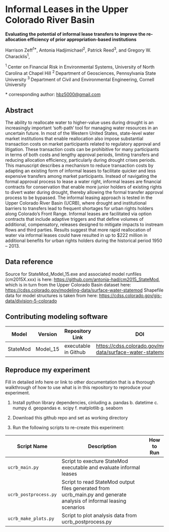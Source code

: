 
# Informal Leases in the Upper Colorado River Basin

**Evaluating the potential of informal lease transfers to improve the re-allocation efficiency of prior appropriation-based institutions**

Harrison Zeff<sup>1\*</sup>, Antonia Hadjimichael<sup>2</sup>, Patrick Reed<sup>3</sup>, and Gregory W. Characklis<sup>1</sup>,

<sup>1 </sup> Center on Financial Risk in Environmental Systems, University of North Carolina at Chapel Hill
<sup>2 </sup> Department of Geosciences, Pennsylvania State University
<sup>3 </sup> Department of Civil and Environmental Engineering, Cornell University


\* corresponding author:  hbz5000@gmail.com

## Abstract
The ability to reallocate water to higher-value uses during drought is an increasingly important ‘soft-path’ tool for managing water resources in an uncertain future. In most of the Western  United States, state-level water market institutions that enable reallocation also impose substantial transaction costs on market participants related to regulatory approval and litigation. These transaction costs can be prohibitive for many participants in terms of both costs and lengthy approval periods, limiting transfers and reducing allocation efficiency, particularly during drought crises periods. This manuscript describes a mechanism to reduce transaction costs by adapting an existing form of informal leases to facilitate quicker and less expensive transfers among market participants. Instead of navigating the formal approval process to lease a water right, informal leases are financial contracts for conservation that enable more junior holders of existing rights to divert water during drought, thereby allowing the formal transfer approval process to be bypassed. The informal leasing approach is tested in the Upper Colorado River Basin (UCRB), where drought and institutional barriers to transfers lead to frequent shortages for urban rights holders along Colorado’s Front Range.  Informal leases are facilitated via option contracts that include adaptive triggers and that define volumes of additional, compensatory, releases designed to mitigate impacts to instream flows and third parties. Results suggest that more rapid reallocation of water via informal leases could have resulted in up to $222 million in additional benefits for urban rights holders during the historical period 1950 – 2013.

## Data reference
Source for StateMod_Model_15.exe and associated model runfiles (cm2015X.xxx) is here: https://github.com/antonia-had/cm2015_StateMod, which is in turn from the Upper Colorado Basin dataset here:  https://cdss.colorado.gov/modeling-data/surface-water-statemod
Shapefile data for model structures is taken from here: https://cdss.colorado.gov/gis-data/division-5-colorado

## Contributing modeling software
| Model | Version | Repository Link | DOI |
|-------|---------|-----------------|-----|
| StateMod | Model_15 | executable in Github |  https://cdss.colorado.gov/modeling-data/surface-water-statemod |

## Reproduce my experiment
Fill in detailed info here or link to other documentation that is a thorough walkthrough of how to use what is in this repository to reproduce your experiment.


1. Install python library dependencies, cinluding
   a. pandas
   b. datetime
   c. numpy
   d. geopandas
   e. scipy
   f. matplotlib
   g. seaborn
   
2. Download this github repo and set as working directory
3. Run the following scripts to re-create this experiment:

| Script Name | Description | How to Run |
| --- | --- | --- |
| `ucrb_main.py` | Script to execture StateMod executable and evaluate informal leases
| `ucrb_postprocess.py` | Script to read StateMod output files generated from ucrb_main.py and generate analysis of informal leasing scenarios
| `ucrb_make_plots.py` | Script to plot analysis data from ucrb_postprocess.py
